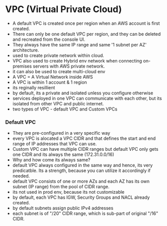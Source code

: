 # VPC (Virtual Private Cloud)
- A default VPC is created once per region when an AWS account is first created.
- There can only be one default VPC per region, and they can be deleted and recreated from the console UI.
- They always have the same IP range and same '1 subnet per AZ' architecture.
- used to create private network within cloud.
- VPC also used to create Hybrid env network when connecting on-premises servers with AWS private network.
- it can also be used to create multi-cloud env
- A VPC = A Virtual Network inside AWS
- A VPC is within 1 account & 1 region
- its reginally resillient
- by default, its a private and isolated unless you configure otherwise
- services deployed in one VPC can communicate with each other, but its isolated from other VPC and public internet. 
- two types of VPC - default VPC and Custom VPCs

### Default VPC
- They are pre-configured in a very specific way
- every VPC is alocated a VPC CIDR and that defines the start and end range of IP addresses that VPC can use.
- Custom VPC can have multiple CIDR ranges but default VPC only gets one CIDR and its always the same (172.31.0.0/16)
- Why and how come its always same?
- default VPC always configured in the same way and hence, its very predicatble. Its a strength, because you can utilize it accordingly if needed.
- default VPC consists of one or more AZs and each AZ has its own subnet (IP range) from the pool of CIDR range.
- its not used in prod env, because its not customizable
- by default, each VPC has IGW, Security Groups and NACL already created.
- by default subnets assign public IPv4 addresses
- each subnet is of "/20" CIDR range, which is sub-part of original "/16" CIDR.




